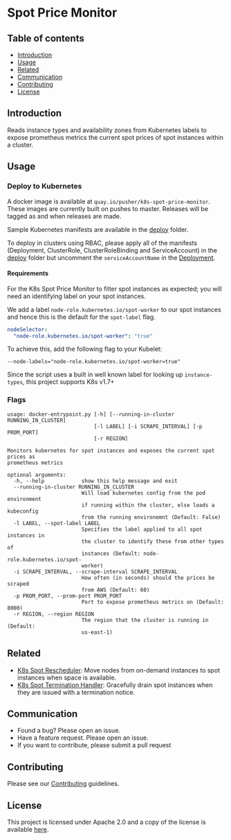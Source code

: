 # Spot Price Monitor

## Table of contents
* [Introduction](#introduction)
* [Usage](#usage)
* [Related](#related)
* [Communication](#communication)
* [Contributing](#contributing)
* [License](#license)

## Introduction

Reads instance types and availability zones from Kubernetes labels to expose
prometheus metrics the current spot prices of spot instances within a cluster.

## Usage

### Deploy to Kubernetes
A docker image is available at `quay.io/pusher/k8s-spot-price-monitor`.
These images are currently built on pushes to master. Releases will be tagged as and when releases are made.

Sample Kubernetes manifests are available in the [deploy](deploy/) folder.

To deploy in clusters using RBAC, please apply all of the manifests (Deployment, ClusterRole, ClusterRoleBinding and ServiceAccount) in the [deploy](deploy/) folder but uncomment the `serviceAccountName` in the [Deployment](deploy/deployment.yaml).

#### Requirements

For the K8s Spot Price Monitor to filter spot instances as expected;
you will need an identifying label on your spot instances.

We add a label `node-role.kubernetes.io/spot-worker` to our spot instances and
hence this is the default for the `spot-label` flag.
```yaml
nodeSelector:
  "node-role.kubernetes.io/spot-worker": "true"
```
To achieve this, add the following flag to your Kubelet:
```
--node-labels="node-role.kubernetes.io/spot-worker=true"
```

Since the script uses a built in well known label for looking up `instance-types`,
this project supports K8s v1.7+

### Flags
```
usage: docker-entrypoint.py [-h] [--running-in-cluster RUNNING_IN_CLUSTER]
                            [-l LABEL] [-i SCRAPE_INTERVAL] [-p PROM_PORT]
                            [-r REGION]

Monitors kubernetes for spot instances and exposes the current spot prices as
prometheus metrics

optional arguments:
  -h, --help            show this help message and exit
  --running-in-cluster RUNNING_IN_CLUSTER
                        Will load kubernetes config from the pod environment
                        if running within the cluster, else loads a kubeconfig
                        from the running environemnt (Default: False)
  -l LABEL, --spot-label LABEL
                        Specifies the label applied to all spot instances in
                        the cluster to identify these from other types of
                        instances (Default: node-role.kubernetes.io/spot-
                        worker)
  -i SCRAPE_INTERVAL, --scrape-interval SCRAPE_INTERVAL
                        How often (in seconds) should the prices be scraped
                        from AWS (Default: 60)
  -p PROM_PORT, --prom-port PROM_PORT
                        Port to expose prometheus metrics on (Default: 8000)
  -r REGION, --region REGION
                        The region that the cluster is running in (Default:
                        us-east-1)
```

## Related
- [K8s Spot Rescheduler](https://github.com/pusher/k8s-spot-rescheduler): Move nodes from on-demand instances to spot instances when space is available.
- [K8s Spot Termination Handler](https://github.com/pusher/k8s-spot-termination-handler): Gracefully drain spot instances when they are issued with a termination notice.

## Communication

* Found a bug? Please open an issue.
* Have a feature request. Please open an issue.
* If you want to contribute, please submit a pull request

## Contributing
Please see our [Contributing](CONTRIBUTING.md) guidelines.

## License
This project is licensed under Apache 2.0 and a copy of the license is available [here](LICENSE).
